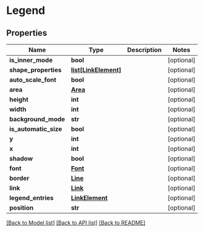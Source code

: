 # Legend

## Properties
Name | Type | Description | Notes
------------ | ------------- | ------------- | -------------
**is_inner_mode** | **bool** |  | [optional] 
**shape_properties** | [**list[LinkElement]**](LinkElement.md) |  | [optional] 
**auto_scale_font** | **bool** |  | [optional] 
**area** | [**Area**](Area.md) |  | [optional] 
**height** | **int** |  | [optional] 
**width** | **int** |  | [optional] 
**background_mode** | **str** |  | [optional] 
**is_automatic_size** | **bool** |  | [optional] 
**y** | **int** |  | [optional] 
**x** | **int** |  | [optional] 
**shadow** | **bool** |  | [optional] 
**font** | [**Font**](Font.md) |  | [optional] 
**border** | [**Line**](Line.md) |  | [optional] 
**link** | [**Link**](Link.md) |  | [optional] 
**legend_entries** | [**LinkElement**](LinkElement.md) |  | [optional] 
**position** | **str** |  | [optional] 

[[Back to Model list]](../README.md#documentation-for-models) [[Back to API list]](../README.md#documentation-for-api-endpoints) [[Back to README]](../README.md)


